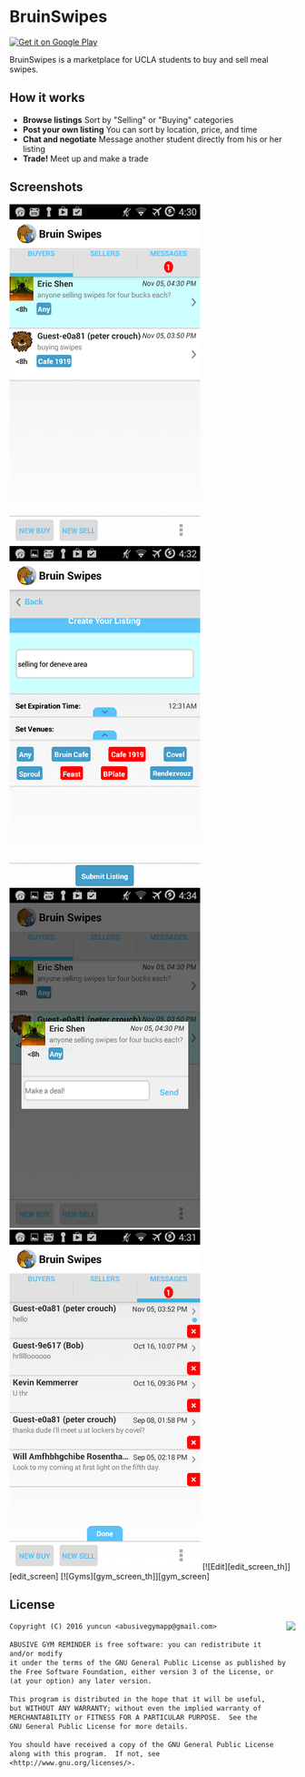 # BruinSwipes

<a href='https://play.google.com/store/apps/details?id=com.swipesexchange&utm_source=global_co&utm_medium=prtnr&utm_content=Mar2515&utm_campaign=PartBadge&pcampaignid=MKT-Other-global-all-co-prtnr-py-PartBadge-Mar2515-1'><img alt='Get it on Google Play' src='https://play.google.com/intl/en_us/badges/images/generic/en_badge_web_generic.png' height="75px"/></a>

BruinSwipes is a marketplace for UCLA students to buy and sell meal swipes.

## How it works

* **Browse listings** Sort by "Selling" or "Buying" categories
* **Post your own listing** You can sort by location, price, and time
* **Chat and negotiate** Message another student directly from his or her listing
* **Trade!** Meet up and make a trade

## Screenshots

[![Home][home_th]][home]
[![Listing][listing_th]][listing]
[![Listing 2][listing2_th]][listing2]
[![Inbox][inbox_th]][inbox]
[![Edit][edit_screen_th]][edit_screen]
[![Gyms][gym_screen_th]][gym_screen]

[chat]: screenshots/full/chat.png
[home]: screenshots/full/stat_screen_1.png
[inbox]: screenshots/full/inbox.png
[listing]: screenshots/full/listing.png
[listing2]: screenshots/full/listing2.png
[chat_th]: screenshots/thumbs/chat.png
[home_th]: screenshots/thumbs/home.png
[inbox_th]: screenshots/thumbs/inbox.png
[listing_th]: screenshots/thumbs/listing.png
[listing2_th]: screenshots/thumbs/listing2.png

## License

<img align="right" src="https://www.gnu.org/graphics/gplv3-88x31.png">

    Copyright (C) 2016 yuncun <abusivegymapp@gmail.com>

    ABUSIVE GYM REMINDER is free software: you can redistribute it and/or modify
    it under the terms of the GNU General Public License as published by
    the Free Software Foundation, either version 3 of the License, or
    (at your option) any later version.

    This program is distributed in the hope that it will be useful,
    but WITHOUT ANY WARRANTY; without even the implied warranty of
    MERCHANTABILITY or FITNESS FOR A PARTICULAR PURPOSE.  See the
    GNU General Public License for more details.

    You should have received a copy of the GNU General Public License
    along with this program.  If not, see <http://www.gnu.org/licenses/>.
